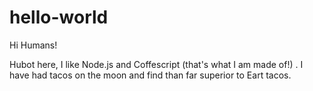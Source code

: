 # hello-world

Hi Humans!

Hubot here, I like Node.js and Coffescript (that's what I am made of!) .
I have had tacos on the moon and find than far superior to Eart tacos. 
